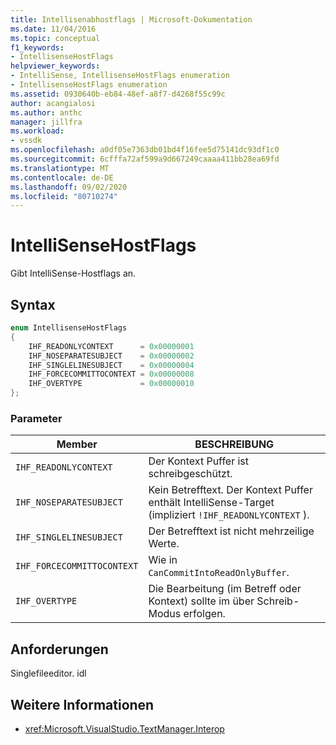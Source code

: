 ```yaml
---
title: Intellisenabhostflags | Microsoft-Dokumentation
ms.date: 11/04/2016
ms.topic: conceptual
f1_keywords:
- IntellisenseHostFlags
helpviewer_keywords:
- IntelliSense, IntellisenseHostFlags enumeration
- IntellisenseHostFlags enumeration
ms.assetid: 0930640b-eb84-48ef-a8f7-d4268f55c99c
author: acangialosi
ms.author: anthc
manager: jillfra
ms.workload:
- vssdk
ms.openlocfilehash: a0df05e7363db01bd4f16fee5d75141dc93df1c0
ms.sourcegitcommit: 6cfffa72af599a9d667249caaaa411bb28ea69fd
ms.translationtype: MT
ms.contentlocale: de-DE
ms.lasthandoff: 09/02/2020
ms.locfileid: "80710274"
---
```

# <a name="intellisensehostflags"></a>IntelliSenseHostFlags
Gibt IntelliSense-Hostflags an.

## <a name="syntax"></a>Syntax

```cpp
enum IntellisenseHostFlags
{
    IHF_READONLYCONTEXT      = 0x00000001
    IHF_NOSEPARATESUBJECT    = 0x00000002
    IHF_SINGLELINESUBJECT    = 0x00000004
    IHF_FORCECOMMITTOCONTEXT = 0x00000008
    IHF_OVERTYPE             = 0x00000010
};
```

### <a name="parameters"></a>Parameter

|Member|BESCHREIBUNG|
|-------------|-----------------|
|`IHF_READONLYCONTEXT`|Der Kontext Puffer ist schreibgeschützt.|
|`IHF_NOSEPARATESUBJECT`|Kein Betrefftext. Der Kontext Puffer enthält IntelliSense-Target (impliziert `!IHF_READONLYCONTEXT` ).|
|`IHF_SINGLELINESUBJECT`|Der Betrefftext ist nicht mehrzeilige Werte.|
|`IHF_FORCECOMMITTOCONTEXT`|Wie in `CanCommitIntoReadOnlyBuffer`.|
|`IHF_OVERTYPE`|Die Bearbeitung (im Betreff oder Kontext) sollte im über Schreib-Modus erfolgen.|

## <a name="requirements"></a>Anforderungen
 Singlefileeditor. idl

## <a name="see-also"></a>Weitere Informationen
- <xref:Microsoft.VisualStudio.TextManager.Interop>

